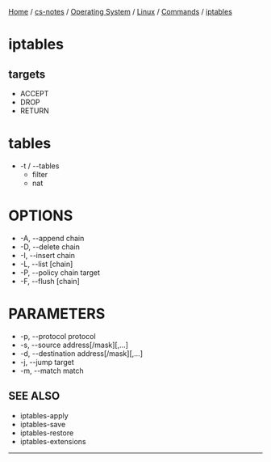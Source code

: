 [Home](https://mengxianbin.github.io) /
[cs-notes](https://mengxianbin.github.io/cs-notes/content) /
[Operating System](https://mengxianbin.github.io/cs-notes/content/Operating%20System) /
[Linux](https://mengxianbin.github.io/cs-notes/content/Operating%20System/Linux) /
[Commands](https://mengxianbin.github.io/cs-notes/content/Operating%20System/Linux/Commands) /
[iptables](https://mengxianbin.github.io/cs-notes/content/Operating%20System/Linux/Commands/iptables)

# iptables

## targets

* ACCEPT
* DROP
* RETURN

# tables

* -t / --tables
    * filter
    * nat

# OPTIONS

* -A, --append chain
* -D, --delete chain
* -I, --insert chain
* -L, --list [chain]
* -P, --policy chain target
* -F, --flush [chain]

# PARAMETERS

* -p, --protocol protocol
* -s, --source address[/mask][,...]
* -d, --destination address[/mask][,...]
* -j, --jump target
* -m, --match match

## SEE ALSO

* iptables-apply
* iptables-save
* iptables-restore
* iptables-extensions

---
